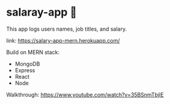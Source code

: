 # salaray-app 🤑

This app logs users names, job titles, and salary.

link: https://salary-app-mern.herokuapp.com/

Build on MERN stack:
  - MongoDB
  - Express
  - React
  - Node
  
  Walkthrough: https://www.youtube.com/watch?v=35BSnmTbjlE
